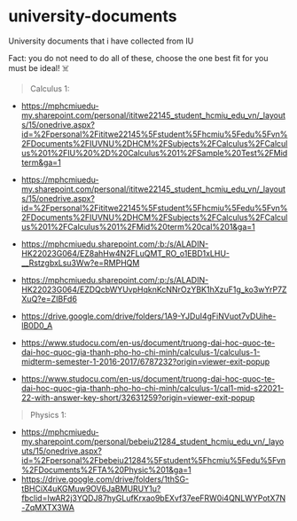 # university-documents
University documents that i have collected from IU 

Fact: you do not need to do all of these, choose the one best fit for you must be ideal! ☠️

> Calculus 1:

- https://mphcmiuedu-my.sharepoint.com/personal/ititwe22145_student_hcmiu_edu_vn/_layouts/15/onedrive.aspx?id=%2Fpersonal%2Fititwe22145%5Fstudent%5Fhcmiu%5Fedu%5Fvn%2FDocuments%2FIUVNU%2DHCM%2FSubjects%2FCalculus%2FCalculus%201%2FIU%20%2D%20Calculus%201%2FSample%20Test%2FMidterm&ga=1
- https://mphcmiuedu-my.sharepoint.com/personal/ititwe22145_student_hcmiu_edu_vn/_layouts/15/onedrive.aspx?id=%2Fpersonal%2Fititwe22145%5Fstudent%5Fhcmiu%5Fedu%5Fvn%2FDocuments%2FIUVNU%2DHCM%2FSubjects%2FCalculus%2FCalculus%201%2FCalculus%201%2FMid%20term%20cal%201&ga=1

- https://mphcmiuedu.sharepoint.com/:b:/s/ALADIN-HK22023G064/EZ8ahHw4N2FLuQMT_RO_o1EBD1xLHU-__RstzgbxLsu3Ww?e=RMPHQM
- https://mphcmiuedu.sharepoint.com/:p:/s/ALADIN-HK22023G064/EZDQcbWYUvpHqknKcNNrOzYBK1hXzuF1g_ko3wYrP7ZXuQ?e=ZIBFd6
- https://drive.google.com/drive/folders/1A9-YJDuI4gFiNVuot7vDUihe-lB0D0_A

- https://www.studocu.com/en-us/document/truong-dai-hoc-quoc-te-dai-hoc-quoc-gia-thanh-pho-ho-chi-minh/calculus-1/calculus-1-midterm-semester-1-2016-2017/6787232?origin=viewer-exit-popup
- https://www.studocu.com/en-us/document/truong-dai-hoc-quoc-te-dai-hoc-quoc-gia-thanh-pho-ho-chi-minh/calculus-1/cal1-mid-s22021-22-with-answer-key-short/32631259?origin=viewer-exit-popup

> Physics 1:
- https://mphcmiuedu-my.sharepoint.com/personal/bebeiu21284_student_hcmiu_edu_vn/_layouts/15/onedrive.aspx?id=%2Fpersonal%2Fbebeiu21284%5Fstudent%5Fhcmiu%5Fedu%5Fvn%2FDocuments%2FTA%20Physic%201&ga=1
- https://drive.google.com/drive/folders/1thSG-tBHCiX4uKGMuw9OV6JaBMURUY1u?fbclid=IwAR2j3YQDJ87hyGLufKrxao9bEXvf37eeFRW0i4QNLWYPotX7N-ZqMXTX3WA
